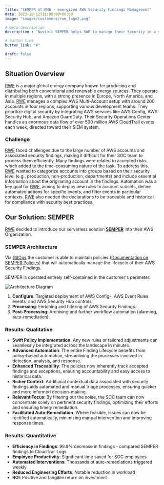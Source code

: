 ```yaml
---
title: "SEMPER at RWE - energized AWS Security Findings Management"
date: 2023-10-12T11:00:00+06:00
image: "images/customers/rwe_logo2.png"

# meta description
description : "Nuvibit SEMPER helps RWE to manage their Security in a streamlined was."

# button link
button_link: "#"

draft: false
---
```


## Situation Overview

[RWE](https://https://www.rwe.com//) is a major global energy company known for producing and distributing both conventional and renewable energy sources. They operate in multiple regions, with a strong presence in Europe, North America, and Asia. [RWE](https://https://www.rwe.com//) manages a complex AWS Multi-Account setup with around 200 accounts in four regions, supporting various development teams. They prioritize digital security by integrating AWS services like AWS Config, AWS Security Hub, and Amazon GuardDuty. Their Security Operations Center handles an enormous data flow of over 500 million AWS CloudTrail events each week, directed toward their SIEM system.

### Challenge

[RWE](https://https://www.rwe.com//) faced challenges due to the large number of AWS accounts and associated security findings, making it difficult for their SOC team to process them efficiently. Many findings were related to accepted risks, which added to the time-consuming nature of the task. To address this, [RWE](https://https://www.rwe.com//) wanted to categorize accounts into groups based on their security level (e.g., production, non-production, departments) and include essential information about the originating account in the findings. Automation was a key goal for [RWE](https://https://www.rwe.com//), aiming to deploy new rules to account subsets, define automated actions for specific events, and filter events in particular contexts. [RWE](https://https://www.rwe.com//) also needed the declarations to be traceable and historical for compliance with security best practices.

## Our Solution: SEMPER

[RWE](https://https://www.rwe.com//) decided to introduce our serverless solution **[SEMPER](/solutions/semper 'Product page!')** into their AWS Organization.

### SEMPER Architecture

Via [GitOps](faq/#gitops 'What is GitOps?') the customer is able to maintain policies ([Documentation on SEMPER Policies](https://github.com/nuvibit/semper-policy-repo-sample/wiki/10-SEMPER-Policies)) that will automatically manage the lifecycle of their AWS Security Findings.

SEMPER is operated entirely self-contained in the customer's perimeter.

![Architecture Diagram](images/solutions/SEMPER-Flow.png)

1. **Configure**: Targeted deployment of AWS Config-, AWS Event Rules events, and AWS Security Hub controls.
2. **Processing**: Enriching and filtering of AWS Security Findings.
3. **Post-Processing**: Archiving and further workflow automation (alarming, auto-remediation).



### Results: Qualitative

- **Swift Policy Implementation**: Any new rules or tailored adjustments can seamlessly be integrated across the landscape in minutes.
- **Advanced Automation**: The entire Finding Lifecycle benefits from policy-based automation, streamlining the processes involved in detection, analysis, and response.
- **Enhanced Traceability**: The policies now inherently track accepted findings and exceptions, ensuring accountability and easy access to historical data.
- **Richer Context**: Additional contextual data associated with security findings aids automated and manual triage processes, ensuring quicker and more informed decision-making.
- **Relevant Focus**: By filtering out the noise, the SOC team can now concentrate solely on pertinent security findings, optimizing their efforts and ensuring timely remediation.
- **Facilitated Auto-Remediation**: Where feasible, issues can now be rectified automatically, minimizing manual intervention and improving response times.

### Results: Quantitative

- **Efficiency in Findings**: 99.9% decrease in findings - compared SEMPER findings to CloudTrail Logs
- **Employee Productivity**: Significant time saved for SOC employees
- **Automated Interventions**: Thousands of auto-remediations triggered weekly
- **Reduced Engineering Efforts**: Notable reduction in workload
- **ROI**: Positive and tangible return on investment
